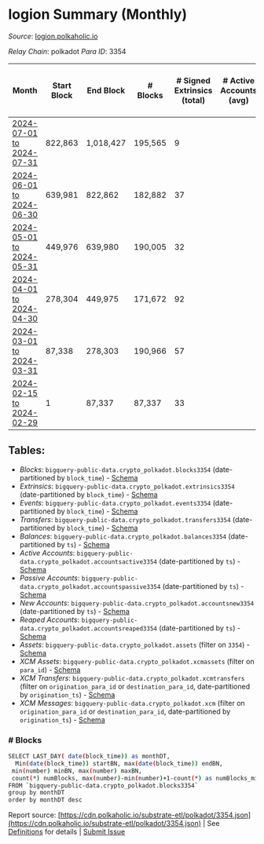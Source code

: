 # logion Summary (Monthly)

_Source_: [logion.polkaholic.io](https://logion.polkaholic.io)

*Relay Chain*: polkadot
*Para ID*: 3354



| Month | Start Block | End Block | # Blocks | # Signed Extrinsics (total) | # Active Accounts (avg) | # Addresses with Balances (max) | Issues |
| ----- | ----------- | --------- | -------- | --------------------------- | ----------------------- | ------------------------------- | ------ |
| [2024-07-01 to 2024-07-31](/polkadot/3354-logion/2024-07-31.md) | 822,863 | 1,018,427 | 195,565 | 9 |  | 415 | -   |   
| [2024-06-01 to 2024-06-30](/polkadot/3354-logion/2024-06-30.md) | 639,981 | 822,862 | 182,882 | 37 |  | 415 | -   |   
| [2024-05-01 to 2024-05-31](/polkadot/3354-logion/2024-05-31.md) | 449,976 | 639,980 | 190,005 | 32 |  | 414 | -   |   
| [2024-04-01 to 2024-04-30](/polkadot/3354-logion/2024-04-30.md) | 278,304 | 449,975 | 171,672 | 92 |  | 411 | -   |   
| [2024-03-01 to 2024-03-31](/polkadot/3354-logion/2024-03-31.md) | 87,338 | 278,303 | 190,966 | 57 |  | 400 | -   |   
| [2024-02-15 to 2024-02-29](/polkadot/3354-logion/2024-02-29.md) | 1 | 87,337 | 87,337 | 33 |  | 398 | -   |   

## Tables:

* _Blocks_: `bigquery-public-data.crypto_polkadot.blocks3354` (date-partitioned by `block_time`) - [Schema](/schema/balances.json)
* _Extrinsics_: `bigquery-public-data.crypto_polkadot.extrinsics3354` (date-partitioned by `block_time`) - [Schema](/schema/extrinsics.json)
* _Events_: `bigquery-public-data.crypto_polkadot.events3354` (date-partitioned by `block_time`) - [Schema](/schema/events.json)
* _Transfers_: `bigquery-public-data.crypto_polkadot.transfers3354` (date-partitioned by `block_time`) - [Schema](/schema/transfers.json)
* _Balances_: `bigquery-public-data.crypto_polkadot.balances3354` (date-partitioned by `ts`) - [Schema](/schema/balances.json)
* _Active Accounts_: `bigquery-public-data.crypto_polkadot.accountsactive3354` (date-partitioned by `ts`) - [Schema](/schema/accountsactive.json)
* _Passive Accounts_: `bigquery-public-data.crypto_polkadot.accountspassive3354` (date-partitioned by `ts`) - [Schema](/schema/accountspassive.json)
* _New Accounts_: `bigquery-public-data.crypto_polkadot.accountsnew3354` (date-partitioned by `ts`) - [Schema](/schema/accountsnew.json)
* _Reaped Accounts_: `bigquery-public-data.crypto_polkadot.accountsreaped3354` (date-partitioned by `ts`) - [Schema](/schema/accountsreaped.json)
* _Assets_: `bigquery-public-data.crypto_polkadot.assets` (filter on `3354`) - [Schema](/schema/assets.json)
* _XCM Assets_: `bigquery-public-data.crypto_polkadot.xcmassets` (filter on `para_id`) - [Schema](/schema/xcmassets.json)
* _XCM Transfers_: `bigquery-public-data.crypto_polkadot.xcmtransfers` (filter on `origination_para_id` or `destination_para_id`, date-partitioned by `origination_ts`) - [Schema](/schema/xcmtransfers.json)
* _XCM Messages_: `bigquery-public-data.crypto_polkadot.xcm` (filter on `origination_para_id` or `destination_para_id`, date-partitioned by `origination_ts`) - [Schema](/schema/xcm.json)

### # Blocks
```bash
SELECT LAST_DAY( date(block_time)) as monthDT,
  Min(date(block_time)) startBN, max(date(block_time)) endBN, 
 min(number) minBN, max(number) maxBN, 
 count(*) numBlocks, max(number)-min(number)+1-count(*) as numBlocks_missing 
FROM `bigquery-public-data.crypto_polkadot.blocks3354` 
group by monthDT 
order by monthDT desc
```


Report source: [https://cdn.polkaholic.io/substrate-etl/polkadot/3354.json](https://cdn.polkaholic.io/substrate-etl/polkadot/3354.json) | See [Definitions](/DEFINITIONS.md) for details | [Submit Issue](https://github.com/colorfulnotion/substrate-etl/issues)
